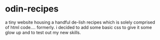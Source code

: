 # odin-recipes
a tiny website housing a handful de-lish recipes which is solely comprised of html code.... formerly.
i decided to add some basic css to give it some glow up and to test out my new skills.
